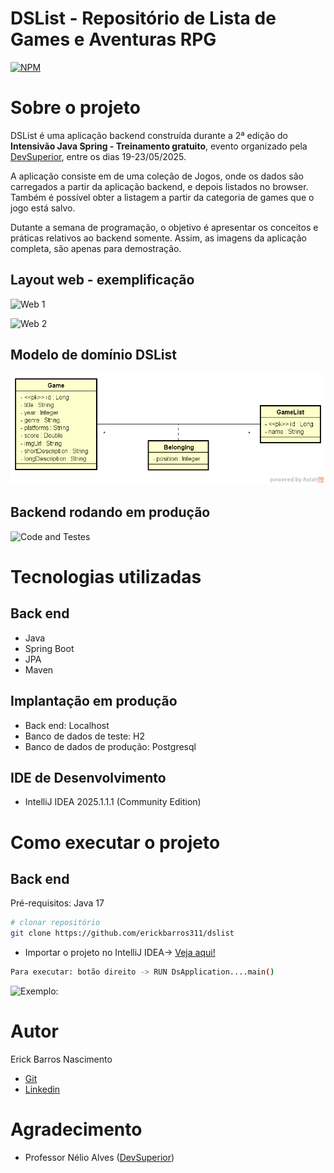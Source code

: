 # DSList - Repositório de Lista de Games e Aventuras RPG 
[![NPM](https://img.shields.io/npm/l/react)](https://github.com/erickbarros311/dslist/blob/main/LICENSE) 

# Sobre o projeto

DSList é uma aplicação backend construída durante a 2ª edição do **Intensivão Java Spring - Treinamento gratuito**, evento organizado pela [DevSuperior](https://devsuperior.com "Site da DevSuperior"), entre os dias 19-23/05/2025.

A aplicação consiste em de uma coleção de Jogos, onde os dados são carregados a partir da aplicação backend, e depois listados no browser. Também é possível obter a listagem a partir da categoria de games que o jogo está salvo.

Dutante a semana de programação, o objetivo é apresentar os conceitos e práticas relativos ao backend somente. Assim, as imagens da aplicação completa, são apenas para demostração. 

## Layout web - exemplificação

![Web 1](https://github.com/erickbarros311/assets/blob/main/1.png)

![Web 2](https://github.com/erickbarros311/assets/blob/main/2.png)


## Modelo de domínio DSList

![Modelo de domínio DSList](https://raw.githubusercontent.com/devsuperior/java-spring-dslist/main/resources/dslist-model.png)


## Backend rodando em produção

![Code and Testes](https://github.com/erickbarros311/assets/blob/main/5.png)


# Tecnologias utilizadas
## Back end
- Java
- Spring Boot
- JPA 
- Maven

## Implantação em produção
- Back end: Localhost
- Banco de dados de teste: H2
- Banco de dados de produção: Postgresql

## IDE de Desenvolvimento
- IntelliJ IDEA 2025.1.1.1 (Community Edition)

# Como executar o projeto

## Back end
Pré-requisitos: Java 17

```bash
# clonar repositório
git clone https://github.com/erickbarros311/dslist
```
- Importar o projeto no IntelliJ IDEA-> [Veja aqui!](https://pt.stackoverflow.com/questions/342296/como-importar-e-configurar-um-projeto-maven-com-servidor-tomcat-no-intellij)

```bash
Para executar: botão direito -> RUN DsApplication....main()
```
![Exemplo:](https://github.com/erickbarros311/assets/blob/main/3.png)

# Autor

Erick Barros Nascimento
- [Git](https://github.com/erickbarros311)
- [Linkedin](https://www.linkedin.com/in/erick-barros-nascimento-845a6060/)

# Agradecimento
- Professor Nélio Alves ([DevSuperior](https://devsuperior.com "Site da DevSuperior"))
